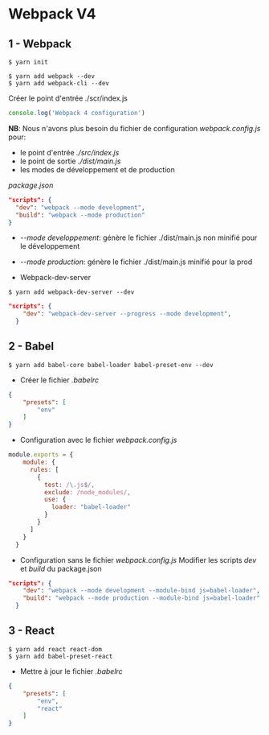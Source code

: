 # Webpack V4

## 1 - Webpack
```
$ yarn init
```
```
$ yarn add webpack --dev
$ yarn add webpack-cli --dev
```

Créer le point d'entrée
./scr/index.js
```js
console.log('Webpack 4 configuration')
```
**NB**: 
Nous n'avons plus besoin du fichier de configuration _webpack.config.js_ pour: 
- le point d'entrée _./src/index.js_
- le point de sortie _./dist/main.js_
- les modes de développement et de production


_package.json_
```json
"scripts": {
  "dev": "webpack --mode development",
  "build": "webpack --mode production" 
}
```
- _--mode developpement_: génère le fichier ./dist/main.js non minifié pour le développement
- _--mode production_: génère le fichier ./dist/main.js minifié pour la prod

- Webpack-dev-server
```
$ yarn add webpack-dev-server --dev
```
```json
"scripts": {
    "dev": "webpack-dev-server --progress --mode development",
  }
```


## 2 - Babel

```
$ yarn add babel-core babel-loader babel-preset-env --dev
```
- Créer le fichier _.babelrc_
```json
{
    "presets": [
        "env"
    ]
}
```
- Configuration avec le fichier _webpack.config.js_
```js
module.exports = {
    module: {
      rules: [
        {
          test: /\.js$/,
          exclude: /node_modules/,
          use: {
            loader: "babel-loader"
          }
        }
      ]
    }
  }
```
- Configuration sans le fichier _webpack.config.js_
Modifier les scripts _dev_ et _build_ du package.json
```json
"scripts": {
    "dev": "webpack --mode development --module-bind js=babel-loader",
    "build": "webpack --mode production --module-bind js=babel-loader"
  }
```
## 3 - React

```
$ yarn add react react-dom
$ yarn add babel-preset-react
```
-  Mettre à jour le fichier _.babelrc_
```json
{
    "presets": [
        "env",
        "react"
    ]
}
```

